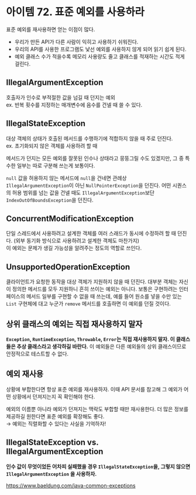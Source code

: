 # 아이템 72. 표준 예외를 사용하라
표준 예외를 재사용하면 얻는 이점이 많다.
- 우리가 만든 API가 다른 사람이 익히고 사용하기 쉬워진다.
- 우리의 API를 사용한 프로그램도 낯선 예외를 사용하지 않게 되어 읽기 쉽게 된다.
- 예외 클래스 수가 적을수록 메모리 사용량도 줄고 클래스를 적재하는 시간도 적게 걸린다.

## IllegalArgumentException
호출자가 인수로 부적절한 값을 넘길 때 던지는 예외  
ex. 반복 횟수를 지정하는 매개변수에 음수를 건넬 때 쓸 수 있다.

## IllegalStateException
대상 객체의 상태가 호출된 메서드를 수행하기에 적합하지 않을 때 주로 던진다.  
ex. 초기화되지 않은 객체를 사용하려 할 때

메서드가 던지는 모든 예외를 잘못된 인수나 상태라고 뭉뚱그릴 수도 있겠지만, 그 중 특수한 일부는 따로 구분해 쓰는게 보통이다.

`null` 값을 허용하지 않는 메서드에 `null`을 건네면 관례상 `IllegalArgumentException`이 아닌 `NullPointerException`을 던진다. 어떤 시퀀스의 허용 범위를 넘는 값을 건넬 때도 `IllegalArgumentException`보단 `IndexOutOfBoundsException`을 던진다.

## ConcurrentModificationException
단일 스레드에서 사용하려고 설계한 객체를 여러 스래드가 동시에 수정하려 할 때 던진다. (외부 동기화 방식으로 사용하려고 설계한 객체도 마찬가지)  
이 예외는 문제가 생길 가능성을 알려주는 정도의 역할로 쓰인다.

## UnsupportedOperationException
클라이언트가 요청한 동작을 대상 객체가 지원하지 않을 때 던진다. 대부분 객체는 자신이 정의한 메서드를 모두 지원하니 흔히 쓰이는 예외는 아니다. 보통은 구현하려는 인터페이스의 메서드 일부를 구현할 수 없을 때 쓰는데, 예를 들어 원소를 넣을 수만 있는 `List` 구현체에 대고 누군가 `remove` 메서드를 호출하면 이 예외를 던질 것이다.

## 상위 클래스의 예외는 직접 재사용하지 말자
**`Exception`, `RuntimeException`, `Throwable`, `Error`는 직접 재사용하지 말자. 이 클래스들은 추상 클래스라고 생각하길 바란다.** 이 예외들은 다른 예외들의 상위 클래스이므로 안정적으로 테스트할 수 없다.

## 예외 재사용
상황에 부합한다면 항상 표준 예외를 재사용하자. 이때 API 문서를 참고해 그 예외가 어떤 상황에서 던져지는지 꼭 확인해야 한다.

예외의 이름뿐 아니라 예외가 던져지는 맥락도 부합할 때만 재사용한다. 더 많은 정보를 제공하길 원한다면 표준 예외를 확장해도 좋다.  
→ 예외는 직렬화할 수 있다는 사실을 기억하자!

## IllegalStateException vs. IllegalArgumentException
**인수 값이 무엇이었든 어차피 실패했을 경우 `IllegalStateException`을, 그렇지 않으면 `IllegalArgumentException` 을 사용하자.**

https://www.baeldung.com/java-common-exceptions